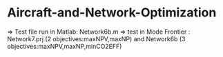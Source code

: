 # Aircraft-and-Network-Optimization
=> Test file run in Matlab: Network6b.m
=> test in Mode Frontier  : Network7.prj (2 objectives:maxNPV,maxNP) and Network6b (3 objectives:maxNPV,maxNP,minCO2EFF)
